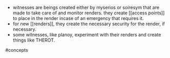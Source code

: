 - witnesses are beings created either by myserios or soiresym that are made to take care of and monitor renders. they create [[access points]] to place in the render incase of an emergency that requires it.
- for new [[renders]], they create the necessary security for the render, if necessary.
- some witnesses, like planoy, experiment with their renders and create things like THEROT.

#concepts 